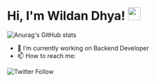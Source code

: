 # Hi, I'm Wildan Dhya! <img src="https://raw.githubusercontent.com/MartinHeinz/MartinHeinz/master/wave.gif" width="30px">

![Anurag's GitHub stats](https://github-readme-stats.vercel.app/api?username=wildandhya&show_icons=true&theme=radical)



- 🔭 I’m currently working on Backend Developer
- 📫 How to reach me:

![Twitter Follow](https://img.shields.io/twitter/follow/wwldan?style=social)



